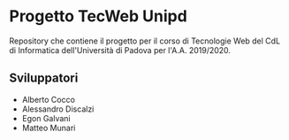 # Progetto TecWeb Unipd 
Repository che contiene il progetto per il corso di Tecnologie Web del CdL di Informatica dell'Università di Padova per l'A.A. 2019/2020. 

## Sviluppatori
- Alberto Cocco
- Alessandro Discalzi
- Egon Galvani
- Matteo Munari
